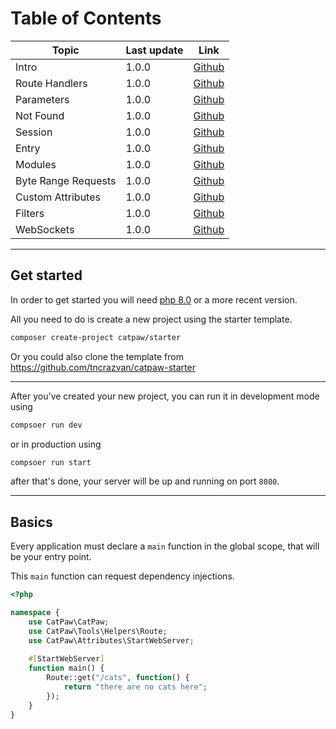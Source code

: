 # Table of Contents

| Topic                         | Last update   | Link
|-------------------------------|---------------|---------------------------------------
| Intro                         | 1.0.0         | [Github](./docs/0.Intro.md)
| Route Handlers                | 1.0.0         | [Github](./docs/1.RouteHandlers.md)
| Parameters                    | 1.0.0         | [Github](./docs/2.Parameters.md)
| Not Found                     | 1.0.0         | [Github](./docs/3.NotFound.md)
| Session                       | 1.0.0         | [Github](./docs/4.Session.md)
| Entry                         | 1.0.0         | [Github](./docs/5.Entry.md)
| Modules                       | 1.0.0         | [Github](./docs/6.Modules.md)
| Byte Range Requests           | 1.0.0         | [Github](./docs/7.ByteRange.md)
| Custom Attributes             | 1.0.0         | [Github](./docs/8.CustomAttributes.md)
| Filters                       | 1.0.0         | [Github](./docs/9.Filters.md)
| WebSockets                    | 1.0.0         | [Github](./docs/10.WebSockets.md)

---

## Get started

In order to get started you will need [php 8.0](https://www.php.net/downloads.php) or a more recent version.

All you need to do is create a new project using the starter template.

```bash
composer create-project catpaw/starter
```

Or you could also clone the template from https://github.com/tncrazvan/catpaw-starter

---

After you've created your new project, you can run it in development mode using

```bash
compsoer run dev
```

or in production using

```bash
compsoer run start
```

after that's done, your server will be up and running on port ```8080```.


---

## Basics

Every application must declare a `main` function in the global scope, that will be your entry point.
<br/>

This `main` function can request dependency injections.

```php
<?php

namespace {
    use CatPaw\CatPaw;
    use CatPaw\Tools\Helpers\Route;
    use CatPaw\Attributes\StartWebServer;
    
    #[StartWebServer]
    function main() {
        Route::get("/cats", function() {
            return "there are no cats here";
        });
    }
}
```
